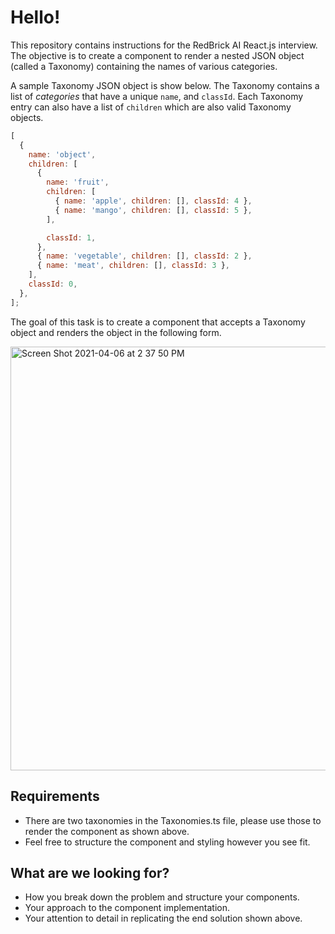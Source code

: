 # Hello!

This repository contains instructions for the RedBrick AI React.js interview. The objective is to create a component to render a nested JSON object (called a Taxonomy) containing the names of various categories.

A sample Taxonomy JSON object is show below. The Taxonomy contains a list of _categories_ that have a unique `name`, and `classId`. Each Taxonomy entry can also have a list of `children` which are also valid Taxonomy objects.

```js
[
  {
    name: 'object',
    children: [
      {
        name: 'fruit',
        children: [
          { name: 'apple', children: [], classId: 4 },
          { name: 'mango', children: [], classId: 5 },
        ],

        classId: 1,
      },
      { name: 'vegetable', children: [], classId: 2 },
      { name: 'meat', children: [], classId: 3 },
    ],
    classId: 0,
  },
];
```

The goal of this task is to create a component that accepts a Taxonomy object and renders the object in the following form.

<img width="678" alt="Screen Shot 2021-04-06 at 2 37 50 PM" src="https://user-images.githubusercontent.com/39279017/113687221-b9929280-96e5-11eb-8872-1f3e1460b03e.png">

## Requirements

- There are two taxonomies in the Taxonomies.ts file, please use those to render the component as shown above.
- Feel free to structure the component and styling however you see fit.

## What are we looking for?

- How you break down the problem and structure your components.
- Your approach to the component implementation.
- Your attention to detail in replicating the end solution shown above.
